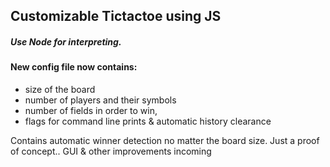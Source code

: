 ## Customizable Tictactoe using JS
##### Use Node for interpreting. 

#### New config file now contains: 
  - size of the board
  - number of players and their symbols
  - number of fields in order to win,
  - flags for command line prints & automatic history clearance

Contains automatic winner detection no matter the board size.
Just a proof of concept.. GUI & other improvements incoming
